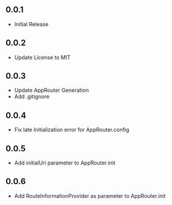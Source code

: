 ## 0.0.1

- Initial Release

## 0.0.2

- Update License to MIT

## 0.0.3

- Update AppRouter Generation
- Add .gitignore

## 0.0.4

- Fix late Initialization error for AppRouter.config

## 0.0.5

- Add initialUri parameter to AppRouter.init

## 0.0.6

- Add RouteInformationProvider as parameter to AppRouter.init
